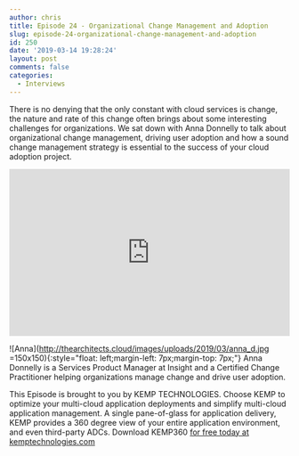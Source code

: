 ```yaml
---
author: chris
title: Episode 24 - Organizational Change Management and Adoption
slug: episode-24-organizational-change-management-and-adoption
id: 250
date: '2019-03-14 19:28:24'
layout: post
comments: false
categories:
  - Interviews
---
```


There is no denying that the only constant with cloud services is change, the nature and rate of this change often brings about some interesting challenges for organizations. We sat down with Anna Donnelly to talk about organizational change management, driving user adoption and how a sound change management strategy is essential to the success of your cloud adoption project.

<p><iframe width="100%" height="300" scrolling="no" frameborder="no" allow="autoplay" src="https://w.soundcloud.com/player/?url=https%3A//api.soundcloud.com/tracks/590039598&color=%23ff5500&auto_play=false&hide_related=false&show_comments=true&show_user=true&show_reposts=false&show_teaser=true&visual=true"></iframe></p>

![Anna](http://thearchitects.cloud/images/uploads/2019/03/anna_d.jpg =150x150){:style="float: left;margin-left: 7px;margin-top: 7px;"} Anna Donnelly is a Services Product Manager at Insight and a Certified Change Practitioner helping organizations manage change and drive user adoption.

This Episode is brought to you by KEMP TECHNOLOGIES. Choose KEMP to optimize your multi-cloud application deployments and simplify multi-cloud application management. A single pane-of-glass for application delivery, KEMP provides a 360 degree view of your entire application environment, and even third-party ADCs. Download KEMP360 [for free today at kemptechnologies.com](https://kempte.ch/2MYXjew)
